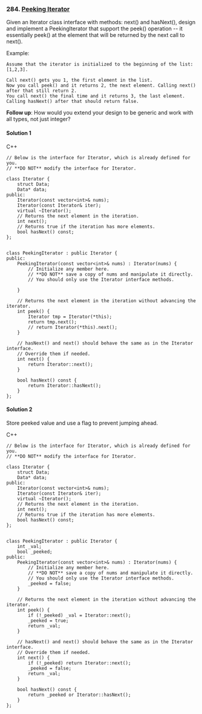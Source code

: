 ### 284\. [Peeking Iterator](https://leetcode.com/problems/peeking-iterator/)

Given an Iterator class interface with methods: next() and hasNext(), design and implement a PeekingIterator that support the peek() operation -- it essentially peek() at the element that will be returned by the next call to next().

Example:
```
Assume that the iterator is initialized to the beginning of the list: [1,2,3].

Call next() gets you 1, the first element in the list.
Now you call peek() and it returns 2, the next element. Calling next() after that still return 2. 
You call next() the final time and it returns 3, the last element. 
Calling hasNext() after that should return false.
```

**Follow up**: How would you extend your design to be generic and work with all types, not just integer?

#### Solution 1

C++

```
// Below is the interface for Iterator, which is already defined for you.
// **DO NOT** modify the interface for Iterator.

class Iterator {
    struct Data;
	Data* data;
public:
	Iterator(const vector<int>& nums);
	Iterator(const Iterator& iter);
	virtual ~Iterator();
	// Returns the next element in the iteration.
	int next();
	// Returns true if the iteration has more elements.
	bool hasNext() const;
};


class PeekingIterator : public Iterator {
public:
	PeekingIterator(const vector<int>& nums) : Iterator(nums) {
	    // Initialize any member here.
	    // **DO NOT** save a copy of nums and manipulate it directly.
	    // You should only use the Iterator interface methods.
	    
	}

    // Returns the next element in the iteration without advancing the iterator.
	int peek() {
        Iterator tmp = Iterator(*this);
        return tmp.next();
        // return Iterator(*this).next();
	}

	// hasNext() and next() should behave the same as in the Iterator interface.
	// Override them if needed.
	int next() {
	    return Iterator::next();
	}

	bool hasNext() const {
	    return Iterator::hasNext();
	}
};
```

#### Solution 2

Store peeked value and use a flag to prevent jumping ahead.

C++

```
// Below is the interface for Iterator, which is already defined for you.
// **DO NOT** modify the interface for Iterator.

class Iterator {
    struct Data;
	Data* data;
public:
	Iterator(const vector<int>& nums);
	Iterator(const Iterator& iter);
	virtual ~Iterator();
	// Returns the next element in the iteration.
	int next();
	// Returns true if the iteration has more elements.
	bool hasNext() const;
};


class PeekingIterator : public Iterator {
    int _val;
    bool _peeked;
public:
	PeekingIterator(const vector<int>& nums) : Iterator(nums) {
	    // Initialize any member here.
	    // **DO NOT** save a copy of nums and manipulate it directly.
	    // You should only use the Iterator interface methods.
	    _peeked = false;
	}

    // Returns the next element in the iteration without advancing the iterator.
	int peek() {
        if (!_peeked) _val = Iterator::next();
        _peeked = true;
        return _val;
	}

	// hasNext() and next() should behave the same as in the Iterator interface.
	// Override them if needed.
	int next() {
	    if (!_peeked) return Iterator::next();
        _peeked = false;
        return _val;
	}

	bool hasNext() const {
	    return _peeked or Iterator::hasNext();
	}
};
```
